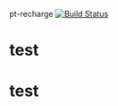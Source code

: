 pt-recharge [![Build Status](https://api.travis-ci.org?token=fTGqmxzb6q179JvLxFPM&branch=master)](https://travis-ci.org/)
# test
# test

